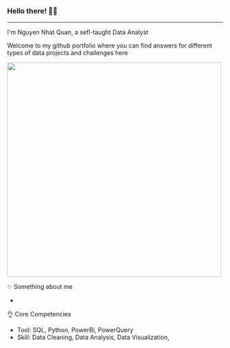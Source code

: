 ### Hello there! 🙋‍♂️
***
I'm Nguyen Nhat Quan, a sefl-taught Data Analyst

Welcome to my github portfolio where you can find answers for different types of data projects and challenges here

<a href="https://github.com/nguyennhatquan">
  <img align="center" width="500px" src="https://user-images.githubusercontent.com/38496364/166414953-bebaae3e-1fbd-4a71-b79d-54c0ff2c018e.gif" />
</a>


✨ Something about me

*

👌 Core Competencies

* Tool: SQL, Python, PowerBi, PowerQuery
* Skill: Data Cleaning, Data Analysis, Data Visualization, 


<!--
**nguyennhatquan/nguyennhatquan** is a ✨ _special_ ✨ repository because its `README.md` (this file) appears on your GitHub profile.

Here are some ideas to get you started:

- 🔭 I’m currently working on ...
- 🌱 I’m currently learning ...
- 👯 I’m looking to collaborate on ...
- 🤔 I’m looking for help with ...
- 💬 Ask me about ...
- 📫 How to reach me: ...
- 😄 Pronouns: ...
- ⚡ Fun fact: ...
-->
